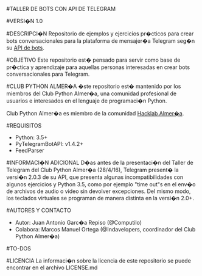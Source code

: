 #TALLER DE BOTS CON API DE TELEGRAM

#VERSI�N
1.0

#DESCRIPCI�N
Repositorio de ejemplos y ejercicios pr�cticos para crear bots conversacionales para la plataforma de mensajer�a Telegram seg�n su [API de bots](https://core.telegram.org/bots).

#OBJETIVO
Este repositorio est� pensado para servir como base de pr�ctica y aprendizaje para aquellas personas interesadas en crear bots conversacionales para Telegram.

#CLUB PYTHON ALMER�A
�ste repositorio est� mantenido por los miembros del Club Python Almer�a, una comunidad profesional de usuarios e interesados en el lenguaje de programaci�n Python.

Club Python Almer�a es miembro de la comunidad [Hacklab Almer�a](https://www.hacklabalmeria.net).

#REQUISITOS

- Python: 3.5+
- PyTelegramBotAPI: v1.4.2+
- FeedParser

#INFORMACI�N ADICIONAL
D�as antes de la presentaci�n del Taller de Telegram del Club Python Almer�a (28/4/16), Telegram present� la versi�n 2.0.3 de su API, que presenta algunas incompatibilidades con algunos ejercicios y Python 3.5, como por ejemplo "time out"s en el env�o de archivos de audio o video sin devolver excepciones. Del mismo modo, los teclados virtuales se programan de manera distinta en la versi�n 2.0+.

#AUTORES Y CONTACTO

- Autor: Juan Antonio Garc�a Repiso (@Computilo)
- Colabora: Marcos Manuel Ortega (@Indavelopers, coordinador del Club Python Almer�a)

#TO-DOS


#LICENCIA
La informaci�n sobre la licencia de este repositorio se puede encontrar en el archivo LICENSE.md
